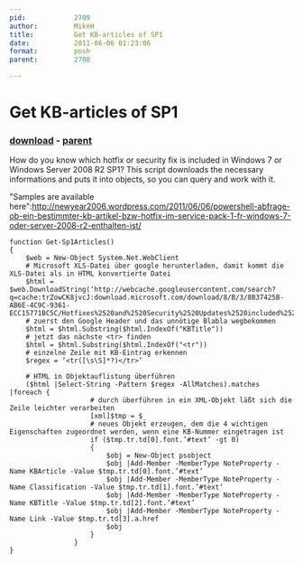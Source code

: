 ```yaml
---
pid:            2709
author:         MikeH
title:          Get KB-articles of SP1
date:           2011-06-06 01:23:06
format:         posh
parent:         2708

---
```


# Get KB-articles of SP1

### [download](Scripts\2709.ps1) - [parent](Scripts\2708.md)

How do you know which hotfix or security fix is included in Windows 7 or Windows Server 2008 R2 SP1? This script downloads the necessary informations and puts it into objects, so you can query and work with it.

"Samples are available here":http://newyear2006.wordpress.com/2011/06/06/powershell-abfrage-ob-ein-bestimmter-kb-artikel-bzw-hotfix-im-service-pack-1-fr-windows-7-oder-server-2008-r2-enthalten-ist/

```posh
function Get-Sp1Articles() 
{ 
    $web = New-Object System.Net.WebClient 
    # Microsoft XLS-Datei über google herunterladen, damit kommt die XLS-Datei als in HTML konvertierte Datei
    $html = $web.DownloadString(‘http://webcache.googleusercontent.com/search?q=cache:trZowCK8jvcJ:download.microsoft.com/download/8/B/3/8B37425B-AB6E-4C9C-9361-ECC15771BC5C/Hotfixes%2520and%2520Security%2520Updates%2520included%2520in%2520Windows%25207%2520and%2520Windows%2520Server%25202008%2520R2%2520Service%2520Pack%25201.xls’)
    # zuerst den Google Header und das unnötige Blabla wegbekommen 
    $html = $html.Substring($html.IndexOf("KBTitle")) 
    # jetzt das nächste <tr> finden 
    $html = $html.Substring($html.IndexOf("<tr")) 
    # einzelne Zeile mit KB-Eintrag erkennen 
    $regex = ‘<tr([\s\S]*?)</tr>’

    # HTML in Objektauflistung überführen 
    ($html |Select-String -Pattern $regex -AllMatches).matches |foreach { 
                    # durch überführen in ein XML-Objekt läßt sich die Zeile leichter verarbeiten 
                    [xml]$tmp = $_ 
                    # neues Objekt erzeugen, dem die 4 wichtigen Eigenschaften zugeordnet werden, wenn eine KB-Nummer eingetragen ist 
                    if ($tmp.tr.td[0].font.’#text’ -gt 0) 
                    { 
                        $obj = New-Object psobject 
                        $obj |Add-Member -MemberType NoteProperty -Name KBArticle -Value $tmp.tr.td[0].font.’#text’ 
                        $obj |Add-Member -MemberType NoteProperty -Name Classification -Value $tmp.tr.td[1].font.’#text’ 
                        $obj |Add-Member -MemberType NoteProperty -Name KBTitle -Value $tmp.tr.td[2].font.’#text’ 
                        $obj |Add-Member -MemberType NoteProperty -Name Link -Value $tmp.tr.td[3].a.href 
                        $obj 
                    } 
                } 
}
```
